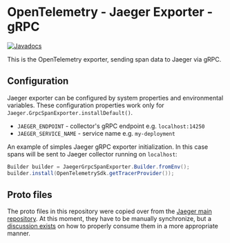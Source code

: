 # OpenTelemetry - Jaeger Exporter - gRPC

[![Javadocs][javadoc-image]][javadoc-url]

This is the OpenTelemetry exporter, sending span data to Jaeger via gRPC. 

## Configuration

Jaeger exporter can be configured by system properties and environmental variables.
These configuration properties work only for `Jaeger.GrpcSpanExporter.installDefault()`.

* `JAEGER_ENDPOINT` - collector's gRPC endpoint e.g. `localhost:14250`
* `JAEGER_SERVICE_NAME` - service name e.g. `my-deployment`

An example of simples Jaeger gRPC exporter initialization. In this case
spans will be sent to Jaeger collector running on `localhost`:
```java
Builder builder = JaegerGrpcSpanExporter.Builder.fromEnv();
builder.install(OpenTelemetrySdk.getTracerProvider());
```

## Proto files

The proto files in this repository were copied over from the [Jaeger main repository][proto-origin]. At this moment, they have to be manually synchronize, but a [discussion exists][proto-discussion] on how to properly consume them in a more appropriate manner.

[proto-origin]: https://github.com/jaegertracing/jaeger/tree/5b8c1f40f932897b9322bf3f110d830536ae4c71/model/proto
[proto-discussion]: https://github.com/open-telemetry/opentelemetry-java/issues/235
[javadoc-image]: https://www.javadoc.io/badge/io.opentelemetry/opentelemetry-exporters-jaeger.svg
[javadoc-url]: https://www.javadoc.io/doc/io.opentelemetry/opentelemetry-exporters-jaeger
